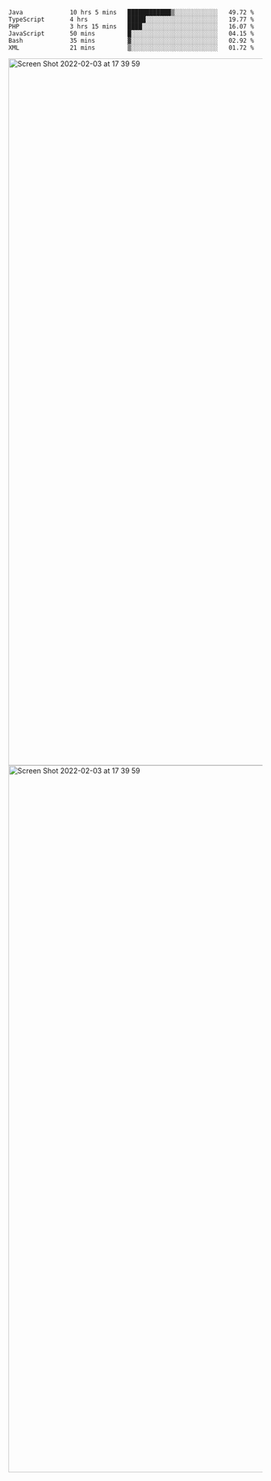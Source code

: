 <!--START_SECTION:waka-->

```text
Java             10 hrs 5 mins   ████████████▒░░░░░░░░░░░░   49.72 %
TypeScript       4 hrs           █████░░░░░░░░░░░░░░░░░░░░   19.77 %
PHP              3 hrs 15 mins   ████░░░░░░░░░░░░░░░░░░░░░   16.07 %
JavaScript       50 mins         █░░░░░░░░░░░░░░░░░░░░░░░░   04.15 %
Bash             35 mins         ▓░░░░░░░░░░░░░░░░░░░░░░░░   02.92 %
XML              21 mins         ▒░░░░░░░░░░░░░░░░░░░░░░░░   01.72 %
```

<!--END_SECTION:waka-->

<img width="1400" alt="Screen Shot 2022-02-03 at 17 39 59" src="https://user-images.githubusercontent.com/45716542/152387304-f2b60485-53a6-4f4b-a818-5cefb1b0c0ae.png">
<img width="1400" alt="Screen Shot 2022-02-03 at 17 39 59" src="https://user-images.githubusercontent.com/45716542/152387273-ea5cdf21-2a45-44da-8bef-00c1763b1d42.png">
